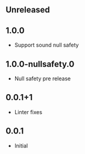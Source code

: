## Unreleased

## 1.0.0

* Support sound null safety

## 1.0.0-nullsafety.0

* Null safety pre release

## 0.0.1+1

* Linter fixes

## 0.0.1

* Initial

